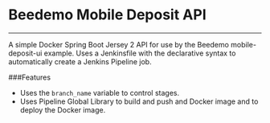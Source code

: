 # Beedemo Mobile Deposit API
-----------------------------
A simple Docker Spring Boot Jersey 2 API for use by the Beedemo mobile-deposit-ui example. Uses a Jenkinsfile with the declarative syntax to automatically create a Jenkins Pipeline job.

###Features
- Uses the `branch_name` variable to control stages.
- Uses Pipeline Global Library to build and push and Docker image and to deploy the Docker image.
